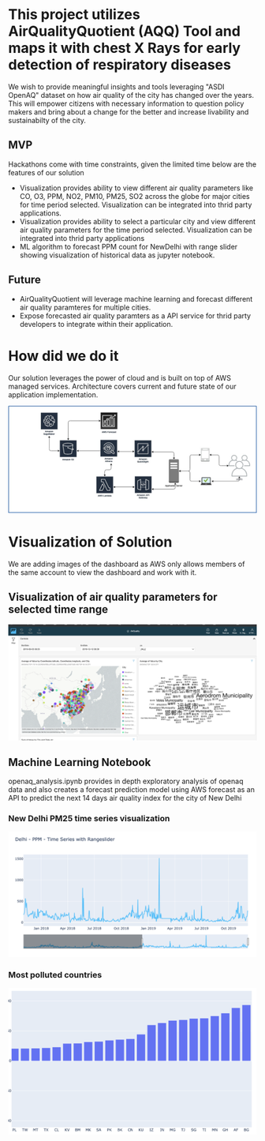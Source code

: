 # This project utilizes AirQualityQuotient (AQQ) Tool and maps it with chest X Rays for early detection of respiratory diseases

We wish to provide meaningful insights and tools leveraging "ASDI OpenAQ" dataset on how air quality of the city has changed over the years. This will empower  citizens with necessary information to question policy makers and bring about a change for the better and increase livability and sustainabilty of the city.



## MVP

Hackathons come with time constraints, given the limited time below are the features of our solution 
* Visualization provides ability to view different air quality parameters like CO, O3, PPM, NO2, PM10, PM25, SO2 across the globe for major cities for time period selected. Visualization can be integrated into thrid party applications.
* Visualization provides ability to select a particular city and view different air quality parameters for the time period selected. Visualization can be integrated into thrid party applications
* ML algorithm to forecast PPM count for NewDelhi with range slider showing visualization of historical data as jupyter notebook.

## Future
    
* AirQualityQuotient will leverage machine learning and forecast different air quality paramteres for multiple cities.
* Expose forecasted air quality paramters as a API service for thrid party developers to integrate within their application.

# How did we do it

Our solution leverages the power of cloud and is built on top of AWS managed services. Architecture covers current and future state of our application implementation.

![alt text](https://github.com/sssDeveloper/AirQualityQuotient/blob/master/AQQ.jpeg "Architecture Diagram")

# Visualization of Solution

We are adding images of the dashboard as AWS only allows members of the same account to view the dashboard and work with it.

## Visualization of air quality parameters for selected time range

![alt text](https://github.com/sssDeveloper/AirQualityQuotient/blob/master/DataViz.png "Data Visualization of multiple cities")

## Machine Learning Notebook

openaq_analysis.ipynb provides in depth exploratory analysis of openaq data and also creates a forecast prediction model using AWS forecast as an API to predict the next 14 days air quality index for the city of New Delhi

### New Delhi PM25 time series visualization

![alt text](https://github.com/sssDeveloper/AirQualityQuotient/blob/master/PM25.png "New Delhi PM25 time series visualization")

### Most polluted countries
![alt text](https://github.com/sssDeveloper/AirQualityQuotient/blob/master/Top10.png "Top 10 most poluted countries")

